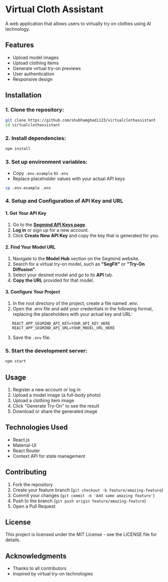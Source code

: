 # Virtual Cloth Assistant

A web application that allows users to virtually try on clothes using AI technology.

## Features

- Upload model images
- Upload clothing items
- Generate virtual try-on previews
- User authentication
- Responsive design

## Installation

### 1. Clone the repository:
```bash
git clone https://github.com/shubhamghadi123/virtualclothassistant
cd virtualclothassistant
```

### 2. Install dependencies:
```bash
npm install
```

### 3. Set up environment variables:
   - Copy `.env.example` to `.env`
   - Replace placeholder values with your actual API keys
```bash
cp .env.example .env
```

### 4. Setup and Configuration of API Key and URL

#### 1. Get Your API Key

   1. Go to the [**Segmind API Keys page**](https://cloud.segmind.com/console/api-keys).
   2. **Log in** or sign up for a new account.
   3. Click **Create New API Key** and copy the key that is generated for you.

#### 2. Find Your Model URL

1. Navigate to the **Model Hub** section on the Segmind website.
2. Search for a virtual try-on model, such as **"SegFit"** or **"Try-On Diffusion"**.
3. Select your desired model and go to its **API** tab.
4. **Copy the URL** provided for that model.

#### 3. Configure Your Project

1. In the root directory of the project, create a file named .env.
2. Open the .env file and add your credentials in the following format, replacing the placeholders with your actual key and URL:
```
   REACT_APP_SEGMIND_API_KEY=YOUR_API_KEY_HERE
   REACT_APP_SEGMIND_API_URL=YOUR_MODEL_URL_HERE
```
3. Save the `.env` file.


### 5. Start the development server:
```bash
npm start
```

## Usage

1. Register a new account or log in
2. Upload a model image (a full-body photo)
3. Upload a clothing item image
4. Click "Generate Try-On" to see the result
5. Download or share the generated image

## Technologies Used

- React.js
- Material-UI
- React Router
- Context API for state management

## Contributing

1. Fork the repository
2. Create your feature branch (`git checkout -b feature/amazing-feature`)
3. Commit your changes (`git commit -m 'Add some amazing feature'`)
4. Push to the branch (`git push origin feature/amazing-feature`)
5. Open a Pull Request

## License

This project is licensed under the MIT License - see the LICENSE file for details.

## Acknowledgments

- Thanks to all contributors
- Inspired by virtual try-on technologies 